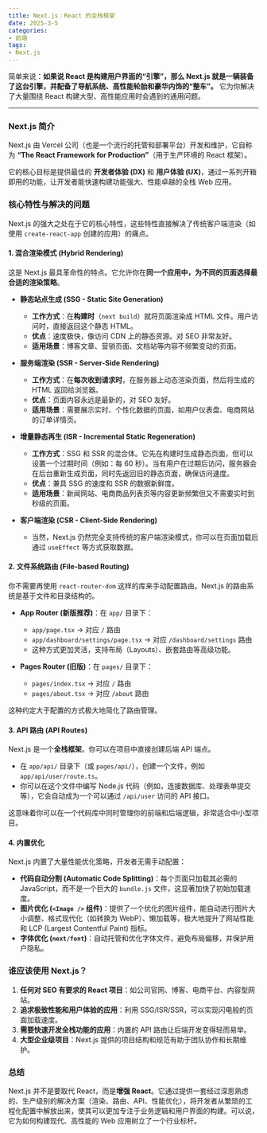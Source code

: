 ```yaml
---
title: Next.js：React 的全栈框架
date: 2025-3-5
categories:
- 前端
tags:
- Next.js
---
```


简单来说：**如果说 React 是构建用户界面的“引擎”，那么 Next.js 就是一辆装备了这台引擎，并配备了导航系统、高性能轮胎和豪华内饰的“整车”。** 它为你解决了大量围绕 React 构建大型、高性能应用时会遇到的通用问题。

---

### Next.js 简介

Next.js 由 Vercel 公司（也是一个流行的托管和部署平台）开发和维护，它自称为 **“The React Framework for Production”**（用于生产环境的 React 框架）。

它的核心目标是提供最佳的 **开发者体验 (DX)** 和 **用户体验 (UX)**，通过一系列开箱即用的功能，让开发者能快速构建功能强大、性能卓越的全栈 Web 应用。

### 核心特性与解决的问题

Next.js 的强大之处在于它的核心特性，这些特性直接解决了传统客户端渲染（如使用 `create-react-app` 创建的应用）的痛点。

#### 1. 混合渲染模式 (Hybrid Rendering)

这是 Next.js 最具革命性的特点。它允许你在**同一个应用中，为不同的页面选择最合适的渲染策略**。

*   **静态站点生成 (SSG - Static Site Generation)**
    *   **工作方式**：在**构建时**（`next build`）就将页面渲染成 HTML 文件。用户访问时，直接返回这个静态 HTML。
    *   **优点**：速度极快，像访问 CDN 上的静态资源。对 SEO 非常友好。
    *   **适用场景**：博客文章、营销页面、文档站等内容不频繁变动的页面。

*   **服务端渲染 (SSR - Server-Side Rendering)**
    *   **工作方式**：在**每次收到请求时**，在服务器上动态渲染页面，然后将生成的 HTML 返回给浏览器。
    *   **优点**：页面内容永远是最新的，对 SEO 友好。
    *   **适用场景**：需要展示实时、个性化数据的页面，如用户仪表盘、电商网站的订单详情页。

*   **增量静态再生 (ISR - Incremental Static Regeneration)**
    *   **工作方式**：SSG 和 SSR 的混合体。它先在构建时生成静态页面，但可以设置一个过期时间（例如：每 60 秒）。当有用户在过期后访问，服务器会在后台重新生成页面，同时先返回旧的静态页面，确保访问速度。
    *   **优点**：兼具 SSG 的速度和 SSR 的数据新鲜度。
    *   **适用场景**：新闻网站、电商商品列表页等内容更新频繁但又不需要实时到秒级的页面。

*   **客户端渲染 (CSR - Client-Side Rendering)**
    *   当然，Next.js 仍然完全支持传统的客户端渲染模式，你可以在页面加载后通过 `useEffect` 等方式获取数据。

#### 2. 文件系统路由 (File-based Routing)

你不需要再使用 `react-router-dom` 这样的库来手动配置路由。Next.js 的路由系统是基于文件和目录结构的。

*   **App Router (新版推荐)**：在 `app/` 目录下：
    *   `app/page.tsx` -> 对应 `/` 路由
    *   `app/dashboard/settings/page.tsx` -> 对应 `/dashboard/settings` 路由
    *   这种方式更加灵活，支持布局（Layouts）、嵌套路由等高级功能。

*   **Pages Router (旧版)**：在 `pages/` 目录下：
    *   `pages/index.tsx` -> 对应 `/` 路由
    *   `pages/about.tsx` -> 对应 `/about` 路由

这种约定大于配置的方式极大地简化了路由管理。

#### 3. API 路由 (API Routes)

Next.js 是一个**全栈框架**。你可以在项目中直接创建后端 API 端点。

*   在 `app/api/` 目录下（或 `pages/api/`），创建一个文件，例如 `app/api/user/route.ts`。
*   你可以在这个文件中编写 Node.js 代码（例如，连接数据库、处理表单提交等），它会自动成为一个可以通过 `/api/user` 访问的 API 接口。

这意味着你可以在一个代码库中同时管理你的前端和后端逻辑，非常适合中小型项目。

#### 4. 内置优化

Next.js 内置了大量性能优化策略，开发者无需手动配置：

*   **代码自动分割 (Automatic Code Splitting)**：每个页面只加载其必需的 JavaScript，而不是一个巨大的 `bundle.js` 文件，这显著加快了初始加载速度。
*   **图片优化 (`<Image />` 组件)**：提供了一个优化的图片组件，能自动进行图片大小调整、格式现代化（如转换为 WebP）、懒加载等，极大地提升了网站性能和 LCP (Largest Contentful Paint) 指标。
*   **字体优化 (`next/font`)**：自动托管和优化字体文件，避免布局偏移，并保护用户隐私。

### 谁应该使用 Next.js？

1.  **任何对 SEO 有要求的 React 项目**：如公司官网、博客、电商平台、内容型网站。
2.  **追求极致性能和用户体验的应用**：利用 SSG/ISR/SSR，可以实现闪电般的页面加载速度。
3.  **需要快速开发全栈功能的应用**：内置的 API 路由让后端开发变得轻而易举。
4.  **大型企业级项目**：Next.js 提供的项目结构和规范有助于团队协作和长期维护。

### 总结

Next.js 并不是要取代 React，而是**增强 React**。它通过提供一套经过深思熟虑的、生产级别的解决方案（渲染、路由、API、性能优化），将开发者从繁琐的工程化配置中解放出来，使其可以更加专注于业务逻辑和用户界面的构建。可以说，它为如何构建现代、高性能的 Web 应用树立了一个行业标杆。
